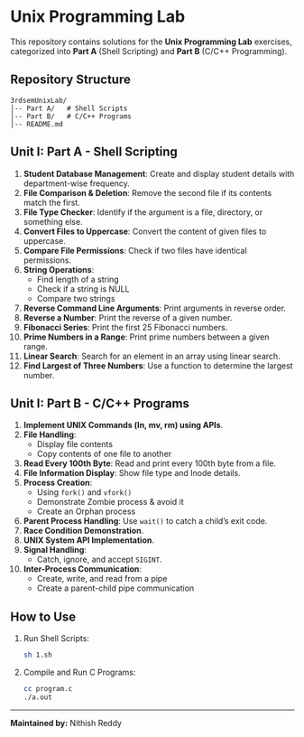 # Unix Programming Lab

This repository contains solutions for the **Unix Programming Lab** exercises, categorized into **Part A** (Shell Scripting) and **Part B** (C/C++ Programming).

## Repository Structure
```
3rdsemUnixLab/
│-- Part A/   # Shell Scripts
│-- Part B/   # C/C++ Programs
│-- README.md
```

## Unit I: Part A - Shell Scripting
1. **Student Database Management**: Create and display student details with department-wise frequency.
2. **File Comparison & Deletion**: Remove the second file if its contents match the first.
3. **File Type Checker**: Identify if the argument is a file, directory, or something else.
4. **Convert Files to Uppercase**: Convert the content of given files to uppercase.
5. **Compare File Permissions**: Check if two files have identical permissions.
6. **String Operations**:
   - Find length of a string
   - Check if a string is NULL
   - Compare two strings
7. **Reverse Command Line Arguments**: Print arguments in reverse order.
8. **Reverse a Number**: Print the reverse of a given number.
9. **Fibonacci Series**: Print the first 25 Fibonacci numbers.
10. **Prime Numbers in a Range**: Print prime numbers between a given range.
11. **Linear Search**: Search for an element in an array using linear search.
12. **Find Largest of Three Numbers**: Use a function to determine the largest number.

## Unit I: Part B - C/C++ Programs
1. **Implement UNIX Commands (ln, mv, rm) using APIs**.
2. **File Handling**:
   - Display file contents
   - Copy contents of one file to another
3. **Read Every 100th Byte**: Read and print every 100th byte from a file.
4. **File Information Display**: Show file type and Inode details.
5. **Process Creation**:
   - Using `fork()` and `vfork()`
   - Demonstrate Zombie process & avoid it
   - Create an Orphan process
6. **Parent Process Handling**: Use `wait()` to catch a child’s exit code.
7. **Race Condition Demonstration**.
8. **UNIX System API Implementation**.
9. **Signal Handling**:
   - Catch, ignore, and accept `SIGINT`.
10. **Inter-Process Communication**:
    - Create, write, and read from a pipe
    - Create a parent-child pipe communication

## How to Use
1. Run Shell Scripts:
   ```sh
   sh 1.sh
   ```
1. Compile and Run C Programs:
   ```sh
   cc program.c
   ./a.out
   ```

---
**Maintained by:** Nithish Reddy

